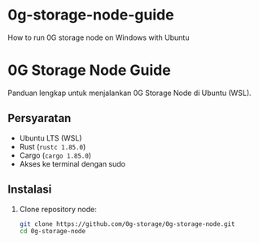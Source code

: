 # 0g-storage-node-guide
How to run 0G storage node on Windows with Ubuntu
# 0G Storage Node Guide

Panduan lengkap untuk menjalankan 0G Storage Node di Ubuntu (WSL).

## Persyaratan
- Ubuntu LTS (WSL)
- Rust (`rustc 1.85.0`)
- Cargo (`cargo 1.85.0`)
- Akses ke terminal dengan sudo

## Instalasi
1. Clone repository node:
   ```sh
   git clone https://github.com/0g-storage/0g-storage-node.git
   cd 0g-storage-node
